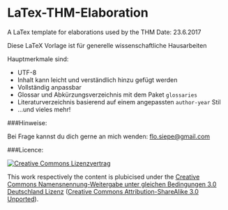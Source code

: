 # LaTex-THM-Elaboration
A LaTex template for elaborations used by the THM
Date: 23.6.2017

Diese LaTeX Vorlage ist für generelle wissenschaftliche Hausarbeiten

Hauptmerkmale sind:

* UTF-8
* Inhalt kann leicht und verständlich hinzu gefügt werden
* Vollständig anpassbar
* Glossar und Abkürzungsverzeichnis mit dem Paket `glossaries`
* Literaturverzeichnis basierend auf einem angepassten `author-year` Stil
* …und vieles mehr!


###Hinweise:

Bei Frage kannst du dich gerne an mich wenden: [flo.siepe@gmail.com](mailto:flo.siepe@gmail.com)

###Licence:

[![Creative Commons Lizenzvertrag](http://i.creativecommons.org/l/by-sa/3.0/de/88x31.png)](http://creativecommons.org/licenses/by-sa/3.0/de/)

This work respectively the content is plubicised under the [Creative Commons Namensnennung-Weitergabe unter gleichen Bedingungen 3.0 Deutschland Lizenz](http://creativecommons.org/licenses/by-sa/3.0/de/) ([Creative Commons Attribution-ShareAlike 3.0 Unported](http://creativecommons.org/licenses/by-sa/3.0/)).
